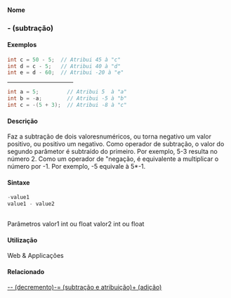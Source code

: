 
#### Nome
### - (subtração)

#### Exemplos

```pde
int c = 50 - 5;  // Atribui 45 à "c"
int d = c - 5;   // Atribui 40 à "d"
int e = d - 60;  // Atribui -20 à "e"

```
<hr align="left" noshade="noshade" size="1" width="150"/>

```pde
int a = 5;         // Atribui 5  à "a"
int b = -a;        // Atribui -5 à "b"
int c = -(5 + 3);  // Atribui -8 à "c"

```

#### Descrição
Faz a subtração de dois
valoresnuméricos, ou torna negativo um valor positivo, ou
positivo um negativo. Como operador de subtração, o valor
do segundo parâmetor é subtraído do primeiro. Por
exemplo, 5-3 resulta no número 2. Como um operador de
"negação, é equivalente a multiplicar o
número por -1. Por exemplo, -5 equivale à 5*-1.

#### Sintaxe
```pde
-value1
value1 - value2
            
```
Parâmetros
valor1
int ou float
valor2
int ou float

#### Utilização

	
Web & Applicações

#### Relacionado
[-- (decremento)](decrement)[-= (subtração e atribuição)](subtractassign)[+ (adição)](addition)

